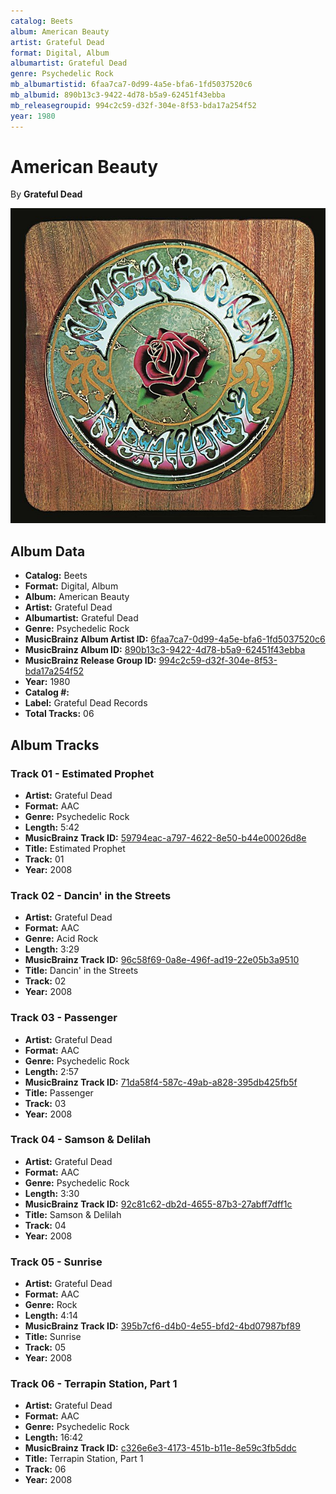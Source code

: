 ```yaml
---
catalog: Beets
album: American Beauty
artist: Grateful Dead
format: Digital, Album
albumartist: Grateful Dead
genre: Psychedelic Rock
mb_albumartistid: 6faa7ca7-0d99-4a5e-bfa6-1fd5037520c6
mb_albumid: 890b13c3-9422-4d78-b5a9-62451f43ebba
mb_releasegroupid: 994c2c59-d32f-304e-8f53-bda17a254f52
year: 1980
---
```


# American Beauty

By **Grateful Dead**

![](../../assets/beetscovers/Grateful_Dead-American_Beauty.jpg)

## Album Data

- **Catalog:** Beets
- **Format:** Digital, Album
- **Album:** American Beauty
- **Artist:** Grateful Dead
- **Albumartist:** Grateful Dead
- **Genre:** Psychedelic Rock
- **MusicBrainz Album Artist ID:** [6faa7ca7-0d99-4a5e-bfa6-1fd5037520c6](https://musicbrainz.org/artist/6faa7ca7-0d99-4a5e-bfa6-1fd5037520c6)
- **MusicBrainz Album ID:** [890b13c3-9422-4d78-b5a9-62451f43ebba](https://musicbrainz.org/release/890b13c3-9422-4d78-b5a9-62451f43ebba)
- **MusicBrainz Release Group ID:** [994c2c59-d32f-304e-8f53-bda17a254f52](https://musicbrainz.org/release-group/994c2c59-d32f-304e-8f53-bda17a254f52)
- **Year:** 1980
- **Catalog #:** 
- **Label:** Grateful Dead Records
- **Total Tracks:** 06

## Album Tracks

### Track 01 - Estimated Prophet

- **Artist:** Grateful Dead
- **Format:** AAC
- **Genre:** Psychedelic Rock
- **Length:** 5:42
- **MusicBrainz Track ID:** [59794eac-a797-4622-8e50-b44e00026d8e](https://musicbrainz.org/recording/59794eac-a797-4622-8e50-b44e00026d8e)
- **Title:** Estimated Prophet
- **Track:** 01
- **Year:** 2008

### Track 02 - Dancin' in the Streets

- **Artist:** Grateful Dead
- **Format:** AAC
- **Genre:** Acid Rock
- **Length:** 3:29
- **MusicBrainz Track ID:** [96c58f69-0a8e-496f-ad19-22e05b3a9510](https://musicbrainz.org/recording/96c58f69-0a8e-496f-ad19-22e05b3a9510)
- **Title:** Dancin' in the Streets
- **Track:** 02
- **Year:** 2008

### Track 03 - Passenger

- **Artist:** Grateful Dead
- **Format:** AAC
- **Genre:** Psychedelic Rock
- **Length:** 2:57
- **MusicBrainz Track ID:** [71da58f4-587c-49ab-a828-395db425fb5f](https://musicbrainz.org/recording/71da58f4-587c-49ab-a828-395db425fb5f)
- **Title:** Passenger
- **Track:** 03
- **Year:** 2008

### Track 04 - Samson & Delilah

- **Artist:** Grateful Dead
- **Format:** AAC
- **Genre:** Psychedelic Rock
- **Length:** 3:30
- **MusicBrainz Track ID:** [92c81c62-db2d-4655-87b3-27abff7dff1c](https://musicbrainz.org/recording/92c81c62-db2d-4655-87b3-27abff7dff1c)
- **Title:** Samson & Delilah
- **Track:** 04
- **Year:** 2008

### Track 05 - Sunrise

- **Artist:** Grateful Dead
- **Format:** AAC
- **Genre:** Rock
- **Length:** 4:14
- **MusicBrainz Track ID:** [395b7cf6-d4b0-4e55-bfd2-4bd07987bf89](https://musicbrainz.org/recording/395b7cf6-d4b0-4e55-bfd2-4bd07987bf89)
- **Title:** Sunrise
- **Track:** 05
- **Year:** 2008

### Track 06 - Terrapin Station, Part 1

- **Artist:** Grateful Dead
- **Format:** AAC
- **Genre:** Psychedelic Rock
- **Length:** 16:42
- **MusicBrainz Track ID:** [c326e6e3-4173-451b-b11e-8e59c3fb5ddc](https://musicbrainz.org/recording/c326e6e3-4173-451b-b11e-8e59c3fb5ddc)
- **Title:** Terrapin Station, Part 1
- **Track:** 06
- **Year:** 2008

